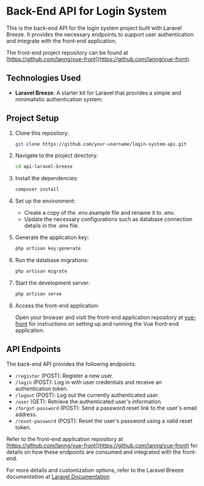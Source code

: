 # Back-End API for Login System

This is the back-end API for the login system project built with Laravel Breeze. It provides the necessary endpoints to support user authentication and integrate with the front-end application.

The front-end project repository can be found at [https://github.com/lanng/vue-front](https://github.com/lanng/vue-front).

## Technologies Used

- **Laravel Breeze**: A starter kit for Laravel that provides a simple and minimalistic authentication system.

## Project Setup

1. Clone this repository:

   ```bash
   git clone https://github.com/your-username/login-system-api.git
   ```

2. Navigate to the project directory:

    ```bash
    cd api-laravel-breeze
    ```

3. Install the dependencies:

    ```bash
    composer install
    ```

4. Set up the environment:
    - Create a copy of the .env.example file and rename it to .env.
    - Update the necessary configurations such as database connection details in the .env file.

5. Generate the application key:

    ```bash
    php artisan key:generate
    ```

6. Run the database migrations:

    ```bash
    php artisan migrate
    ```

7. Start the development server:

    ```bash
    php artisan serve
    ```

8. Access the front-end application:

    Open your browser and visit the front-end application repository at [vue-front](https://github.com/lanng/vue-front) for instructions on setting up and running the Vue front-end application.

## API Endpoints

The back-end API provides the following endpoints:

- `/register` (POST): Register a new user.
- `/login` (POST): Log in with user credentials and receive an authentication token.
- `/logout` (POST): Log out the currently authenticated user.
- `/user` (GET): Retrieve the authenticated user's information.
- `/forgot-password` (POST): Send a password reset link to the user's email address.
- `/reset-password` (POST): Reset the user's password using a valid reset token.

Refer to the front-end application repository at [https://github.com/lanng/vue-front](https://github.com/lanng/vue-front) for details on how these endpoints are consumed and integrated with the front-end.

For more details and customization options, refer to the Laravel Breeze documentation at [Laravel Documentation](https://laravel.com/docs/8.x/starter-kits#laravel-breeze)
